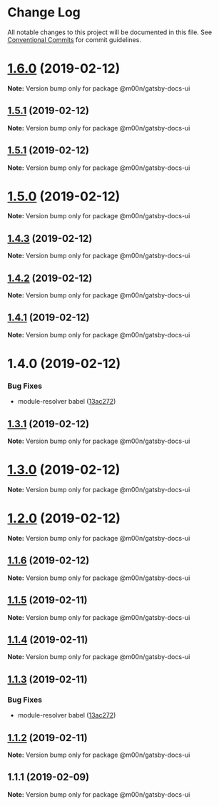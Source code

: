 # Change Log

All notable changes to this project will be documented in this file.
See [Conventional Commits](https://conventionalcommits.org) for commit guidelines.

# [1.6.0](https://github.com/6stars/gatsby-docs/compare/@m00n/gatsby-docs-ui@1.5.1...@m00n/gatsby-docs-ui@1.6.0) (2019-02-12)

**Note:** Version bump only for package @m00n/gatsby-docs-ui

## [1.5.1](https://github.com/6stars/gatsby-docs/compare/@m00n/gatsby-docs-ui@1.5.1...@m00n/gatsby-docs-ui@1.5.1) (2019-02-12)

**Note:** Version bump only for package @m00n/gatsby-docs-ui

## [1.5.1](https://github.com/6stars/gatsby-docs/compare/@m00n/gatsby-docs-ui@1.5.0...@m00n/gatsby-docs-ui@1.5.1) (2019-02-12)

**Note:** Version bump only for package @m00n/gatsby-docs-ui

# [1.5.0](https://github.com/6stars/gatsby-docs/compare/@m00n/gatsby-docs-ui@1.4.3...@m00n/gatsby-docs-ui@1.5.0) (2019-02-12)

**Note:** Version bump only for package @m00n/gatsby-docs-ui

## [1.4.3](https://github.com/6stars/gatsby-docs/compare/@m00n/gatsby-docs-ui@1.4.2...@m00n/gatsby-docs-ui@1.4.3) (2019-02-12)

**Note:** Version bump only for package @m00n/gatsby-docs-ui

## [1.4.2](https://github.com/6stars/gatsby-docs/compare/@m00n/gatsby-docs-ui@1.4.1...@m00n/gatsby-docs-ui@1.4.2) (2019-02-12)

**Note:** Version bump only for package @m00n/gatsby-docs-ui

## [1.4.1](https://github.com/6stars/gatsby-docs/compare/@m00n/gatsby-docs-ui@1.3.1...@m00n/gatsby-docs-ui@1.4.1) (2019-02-12)

**Note:** Version bump only for package @m00n/gatsby-docs-ui

# 1.4.0 (2019-02-12)

### Bug Fixes

- module-resolver babel ([13ac272](https://github.com/6stars/gatsby-docs/commit/13ac272))

## [1.3.1](https://github.com/6stars/gatsby-docs/compare/@m00n/gatsby-docs-ui@1.3.0...@m00n/gatsby-docs-ui@1.3.1) (2019-02-12)

**Note:** Version bump only for package @m00n/gatsby-docs-ui

# [1.3.0](https://github.com/6stars/gatsby-docs/compare/@m00n/gatsby-docs-ui@1.2.0...@m00n/gatsby-docs-ui@1.3.0) (2019-02-12)

**Note:** Version bump only for package @m00n/gatsby-docs-ui

# [1.2.0](https://github.com/6stars/gatsby-docs/compare/@m00n/gatsby-docs-ui@1.1.6...@m00n/gatsby-docs-ui@1.2.0) (2019-02-12)

**Note:** Version bump only for package @m00n/gatsby-docs-ui

## [1.1.6](https://github.com/6stars/gatsby-docs/compare/@m00n/gatsby-docs-ui@1.1.5...@m00n/gatsby-docs-ui@1.1.6) (2019-02-12)

**Note:** Version bump only for package @m00n/gatsby-docs-ui

## [1.1.5](https://github.com/6stars/gatsby-docs/compare/@m00n/gatsby-docs-ui@1.1.4...@m00n/gatsby-docs-ui@1.1.5) (2019-02-11)

**Note:** Version bump only for package @m00n/gatsby-docs-ui

## [1.1.4](https://github.com/6stars/gatsby-docs/compare/@m00n/gatsby-docs-ui@1.1.3...@m00n/gatsby-docs-ui@1.1.4) (2019-02-11)

**Note:** Version bump only for package @m00n/gatsby-docs-ui

## [1.1.3](https://github.com/6stars/gatsby-docs/compare/@m00n/gatsby-docs-ui@1.1.2...@m00n/gatsby-docs-ui@1.1.3) (2019-02-11)

### Bug Fixes

- module-resolver babel ([13ac272](https://github.com/6stars/gatsby-docs/commit/13ac272))

## [1.1.2](https://github.com/6stars/gatsby-docs/compare/@m00n/gatsby-docs-ui@1.1.1...@m00n/gatsby-docs-ui@1.1.2) (2019-02-11)

**Note:** Version bump only for package @m00n/gatsby-docs-ui

## 1.1.1 (2019-02-09)

**Note:** Version bump only for package @m00n/gatsby-docs-ui
